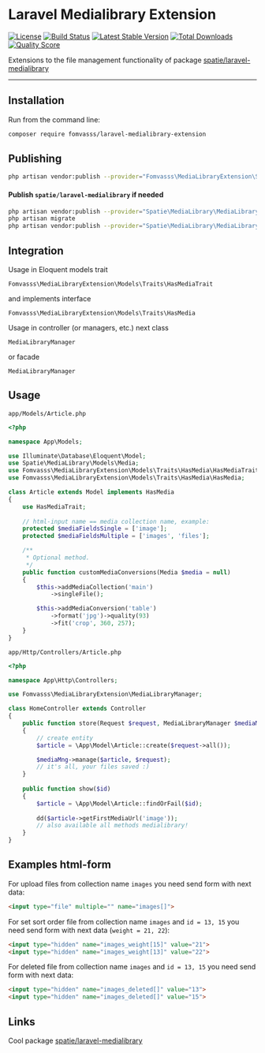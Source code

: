 # Laravel Medialibrary Extension

[![License](https://img.shields.io/packagist/l/fomvasss/laravel-medialibrary-extension.svg?style=for-the-badge)](https://packagist.org/packages/fomvasss/laravel-medialibrary-extension)
[![Build Status](https://img.shields.io/github/stars/fomvasss/laravel-medialibrary-extension.svg?style=for-the-badge)](https://github.com/fomvasss/laravel-medialibrary-extension)
[![Latest Stable Version](https://img.shields.io/packagist/v/fomvasss/laravel-medialibrary-extension.svg?style=for-the-badge)](https://packagist.org/packages/fomvasss/laravel-medialibrary-extension)
[![Total Downloads](https://img.shields.io/packagist/dt/fomvasss/laravel-medialibrary-extension.svg?style=for-the-badge)](https://packagist.org/packages/fomvasss/laravel-medialibrary-extension)
[![Quality Score](https://img.shields.io/scrutinizer/g/fomvasss/laravel-medialibrary-extension.svg?style=for-the-badge)](https://scrutinizer-ci.com/g/fomvasss/laravel-medialibrary-extension)

Extensions to the file management functionality of package [spatie/laravel-medialibrary](https://github.com/spatie/laravel-medialibrary)

----------

## Installation

Run from the command line:

```bash
composer require fomvasss/laravel-medialibrary-extension
```

## Publishing

```bash
php artisan vendor:publish --provider="Fomvasss\MediaLibraryExtension\ServiceProvider"
```

#### Publish `spatie/laravel-medialibrary` if needed
```bash
php artisan vendor:publish --provider="Spatie\MediaLibrary\MediaLibraryServiceProvider" --tag="migrations"
php artisan migrate
php artisan vendor:publish --provider="Spatie\MediaLibrary\MediaLibraryServiceProvider" --tag="config"
```

## Integration

Usage in Eloquent models trait

```Fomvasss\MediaLibraryExtension\Models\Traits\HasMediaTrait```

and implements interface 

 ```Fomvasss\MediaLibraryExtension\Models\Traits\HasMedia```

Usage in controller (or managers, etc.) next class

```MediaLibraryManager``` 

or facade

```MediaLibraryManager```

## Usage

`app/Models/Article.php`

```php
<?php

namespace App\Models;

use Illuminate\Database\Eloquent\Model;
use Spatie\MediaLibrary\Models\Media;
use Fomvasss\MediaLibraryExtension\Models\Traits\HasMedia\HasMediaTrait;
use Fomvasss\MediaLibraryExtension\Models\Traits\HasMedia\HasMedia;

class Article extends Model implements HasMedia
{
    use HasMediaTrait;
    
    // html-input name == media collection name, example:
    protected $mediaFieldsSingle = ['image']; 
    protected $mediaFieldsMultiple = ['images', 'files'];

    /**
     * Optional method.
     */
    public function customMediaConversions(Media $media = null)
    {
        $this->addMediaCollection('main')
            ->singleFile();

        $this->addMediaConversion('table')
            ->format('jpg')->quality(93)
            ->fit('crop', 360, 257);
    }
}
```

`app/Http/Controllers/Article.php`

```php
<?php 

namespace App\Http\Controllers;

use Fomvasss\MediaLibraryExtension\MediaLibraryManager;

class HomeController extends Controller 
{
    public function store(Request $request, MediaLibraryManager $mediaMng)
    {
    	// create entity
        $article = \App\Model\Article::create($request->all());

		$mediaMng->manage($article, $request);
        // it's all, your files saved :)
    }
    
    public function show($id)
    {
        $article = \App\Model\Article::findOrFail($id);
        
        dd($article->getFirstMediaUrl('image'));
        // also available all methods medialibrary!
    }   
}
```

## Examples html-form

For upload files from collection name `images` you need send form with next data:
```html
<input type="file" multiple="" name="images[]">
```

For set sort order file from collection name `images` and `id = 13, 15` you need send form with next data (`weight = 21, 22`):
```html
<input type="hidden" name="images_weight[15]" value="21">
<input type="hidden" name="images_weight[13]" value="22">
```

For deleted file from collection name `images` and `id = 13, 15` you need send form with next data:
```html
<input type="hidden" name="images_deleted[]" value="13">
<input type="hidden" name="images_deleted[]" value="15">
```

## Links

Cool package [spatie/laravel-medialibrary](https://github.com/spatie/laravel-medialibrary)